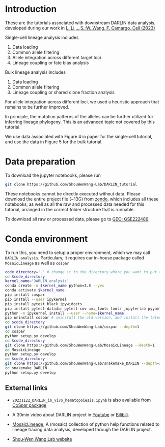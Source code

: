 # Introduction
These are the tutorials associated with downstream DARLIN data analysis, developed during our work in [L. Li,...,S.-W. Wang, F. Camargo, Cell (2023)](https://doi.org/10.1016/j.cell.2023.09.019) 

Single-cell lineage analysis includes
1) Data loading
2) Common allele filtering
3) Allele integration across different target loci
4) Lineage coupling or fate bias analysis

Bulk lineage analysis includes
1) Data loading
2) Common allele filtering
3) Lineage coupling or shared clone fraction analysis


For allele integration across different loci, we used a heuristic approach that remains to be further improved. 

In principle, the mutation patterns of the alleles can be further utilized for inferring lineage phylogeny. This is an advanced topic not covered by this tutorial.

We use data associated with Figure 4 in paper for the single-cell tutorial, and use the data in Figure 5 for the bulk tutorial.

# Data preparation

To download the jupyter notebooks, please run
```bash
git clone https://github.com/ShouWenWang-Lab/DARLIN_tutorial
```

These notebooks cannot be directly executed without data. Please download the entire project file (~13G) from [zendo](https://zenodo.org/records/8422061), which includes all these notebooks, as well as all the raw and processed data needed for this tutorial, arranged in the correct folder structure that is runnable.

To download all raw or processed data, please go to [GEO: GSE222486](https://www.ncbi.nlm.nih.gov/geo/query/acc.cgi?acc=GSE222486)

# Conda environment

To run this, you need to setup a proper environment, which we may call `DARLIN_analysis`. Particulary, it requires our in-house package called `MosaicLineage` as well as `cospar`

```bash
code_directory='.' # change it to the directory where you want to put the packages
cd $code_directory
kernel_name='DARLIN_analysis'
conda create -n $kernel_name python=3.8 --yes
conda activate $kernel_name
pip install cospar
pip install --user ipykernel
pip install pytest black ipywidgets
pip install pytest-datadir pytest-cov umi_tools toolz jupyterlab pyyaml scikit-bio biopython  wand  seaborn==0.11.2  scikit-learn==1.1.1 pandas==1.5.3
python -m ipykernel install --user --name=$kernel_name
pip uninstall cospar # uninstall the old version, and install the latest
cd $code_directory
git clone https://github.com/ShouWenWang-Lab/cospar --depth=1
cd cospar
python setup.py develop
cd $code_directory
git clone https://github.com/ShouWenWang-Lab/MosaicLineage --depth=1
cd MosaicLineage
python setup.py develop
cd $code_directory
git clone https://github.com/ShouWenWang-Lab/snakemake_DARLIN --depth=1
cd snakemake_DARLIN
python setup.py develop
```

## External links

- `20231122_DARLIN_in_vivo_hematopoiesis.ipynb` is also available from [CoSpar package](https://github.com/ShouWenWang-Lab/cospar/blob/master/docs/source/20231122_DARLIN_in_vivo_hematopoiesis.ipynb).

- A 30min video about DARLIN project in [Youtube](https://www.youtube.com/watch?v=TywIb_4cPk8) or [Bilibili](https://www.bilibili.com/video/BV1sw411F7hd/?spm_id_from=333.999.0.0&vd_source=88ba2b3e0a84657ca67330d8cba9e18f).

- [MosaicLineage](https://github.com/ShouWenWang-Lab/MosaicLineage), A (mosaic) collection of python help functions related to lineage tracing data analysis, developed through the DARLIN project.

- [Shou-Wen Wang Lab website](https://www.shouwenwang-lab.com/)
